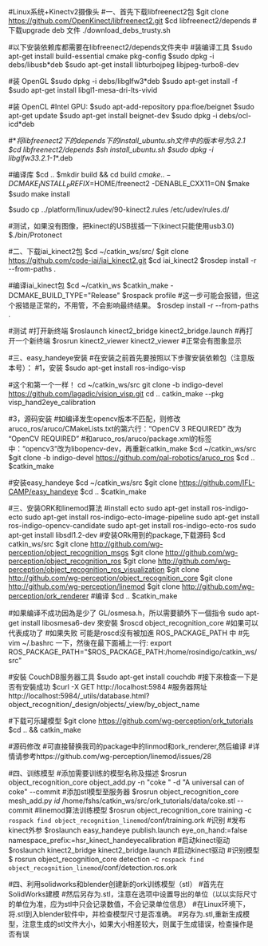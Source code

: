 #Linux系统+Kinectv2摄像头
#一、首先下载libfreenect2包
$git clone https://github.com/OpenKinect/libfreenect2.git
$cd libfreenect2/depends
#下载upgrade deb 文件
./download_debs_trusty.sh

#以下安装依赖库都需要在libfreenect2/depends文件夹中
#装编译工具
$sudo apt-get install build-essential cmake pkg-config
$sudo dpkg -i debs/libusb*deb
$sudo apt-get install libturbojpeg libjpeg-turbo8-dev

#装 OpenGL
$sudo dpkg -i debs/libglfw3*deb
$sudo apt-get install -f
$sudo apt-get install libgl1-mesa-dri-lts-vivid

#装 OpenCL
#Intel GPU:
$sudo apt-add-repository ppa:floe/beignet
$sudo apt-get update
$sudo apt-get install beignet-dev
$sudo dpkg -i debs/ocl-icd*deb

#**将libfreenect2下的depends下的install_ubuntu.sh文件中的版本号为3.2.1
$cd libfreenect2/depends
$sh install_ubuntu.sh
$sudo dpkg -i libglfw3*_3.2.1-1_*.deb

#编译库
$cd ..
$mkdir build && cd build
$cmake .. -DCMAKE_INSTALL_PREFIX=$HOME/freenect2 -DENABLE_CXX11=ON
$make
$sudo make install

$sudo cp ../platform/linux/udev/90-kinect2.rules /etc/udev/rules.d/

#测试，如果没有图像，把kinect的USB拔插一下(kinect只能使用usb3.0)
$./bin/Protonect

#二、下载iai_kinect2包
$cd ~/catkin_ws/src/
$git clone https://github.com/code-iai/iai_kinect2.git
$cd iai_kinect2
$rosdep install -r --from-paths .

#编译iai_kinect包
$cd ~/catkin_ws
$catkin_make -DCMAKE_BUILD_TYPE="Release"
$rospack profile
#这一步可能会报错，但这个报错是正常的，不用管，不会影响最终结果。
$rosdep install -r --from-paths .

#测试
#打开新终端
$roslaunch kinect2_bridge kinect2_bridge.launch
#再打开一个新终端
$rosrun kinect2_viewer kinect2_viewer
#正常会有图象显示

#三、easy_handeye安装
#在安装之前首先要按照以下步骤安装依赖包（注意版本号）：
#1，安装
$sudo apt-get install ros-indigo-visp

#这个和第一个一样！
cd ~/catkin_ws/src
git clone -b indigo-devel https://github.com/lagadic/vision_visp.git
cd ..
catkin_make --pkg visp_hand2eye_calibration

#3，源码安装
#如编译发生opencv版本不匹配，则修改aruco_ros/aruco/CMakeLists.txt的第六行：“OpenCV 3 REQUIRED” 改为 “OpenCV REQUIRED”
#和aruco_ros/aruco/package.xml的<depend>标签中：“opencv3“改为libopencv-dev，再重新catkin_make
$cd ~/catkin_ws/src
$git clone -b indigo-devel https://github.com/pal-robotics/aruco_ros
$cd ..
$catkin_make

#安装easy_handeye
$cd ~/catkin_ws/src
$git clone https://github.com/IFL-CAMP/easy_handeye
$cd ..
$catkin_make

#三、安装ORK和linemod算法
#install ecto
sudo apt-get install ros-indigo-ecto
sudo apt-get install ros-indigo-ecto-image-pipeline
sudo apt-get install ros-indigo-opencv-candidate
sudo apt-get install ros-indigo-ecto-ros
sudo apt-get install libsdl1.2-dev 
#安装ORk用到的package,下载源码
$cd catkin_ws/src
$git clone http://github.com/wg-perception/object_recognition_msgs
$git clone http://github.com/wg-perception/object_recognition_ros
$git clone http://github.com/wg-perception/object_recognition_ros_visualization
$git clone http://github.com/wg-perception/object_recognition_core
$git clone http://github.com/wg-perception/linemod
$git clone http://github.com/wg-perception/ork_renderer
#编译
$cd ..
$catkin_make

#如果编译不成功因為是少了 GL/osmesa.h，所以需要額外下一個指令 sudo apt-get install libosmesa6-dev 來安裝
$roscd object_recognition_core
#如果可以代表成功了
#如果失败 可能是roscd沒有被加進 ROS_PACKAGE_PATH 中
#先 vim ~/.bashrc 一下，然後在最下面補上一行:
export ROS_PACKAGE_PATH="$ROS_PACKAGE_PATH:/home/rosindigo/catkin_ws/src"

#安裝 CouchDB服务器工具
$sudo apt-get install couchdb
#接下來檢查一下是否有安裝成功
$curl -X GET http://localhost:5984
#服务器网址
http://localhost:5984/_utils/database.html?object_recognition/_design/objects/_view/by_object_name 

#下载可乐罐模型
$git clone https://github.com/wg-perception/ork_tutorials
$cd .. && catkin_make

#源码修改
#可直接替换我司的package中的linmod和ork_renderer,然后编译
#详情请参考https://github.com/wg-perception/linemod/issues/28

#四、训练模型
#添加需要训练的模型名称及描述
$rosrun object_recognition_core object_add.py -n "coke " -d "A universal can of coke" --commit
#添加stl模型至服务器
$rosrun object_recognition_core mesh_add.py $id$ /home/fshs/catkin_ws/src/ork_tutorials/data/coke.stl --commit
#linemod算法训练模型
$rosrun object_recognition_core training -c `rospack find object_recognition_linemod`/conf/training.ork
#识别
#发布kinect外参
$roslaunch easy_handeye publish.launch eye_on_hand:=false namespace_prefix:=hsr_kinect_handeyecalibration 
#启动kinect驱动
$roslaunch kinect2_bridge kinect2_bridge.launch #启动kinect驱动
#识别模型
$ rosrun object_recognition_core detection -c  `rospack find object_recognition_linemod`/conf/detection.ros.ork 

#四、利用solidworks和blender创建新的ork训练模型（stl）
#首先在SolidWorks建模
#然后另存为.stl，注意在选项中设置导出的单位（以以实际尺寸的单位为准，应为stl中只会记录数值，不会记录单位信息）
#在Linux环境下，将.stl到入blender软件中，并检查模型尺寸是否准确。
#另存为.stl,重新生成模型，注意生成的stl文件大小，如果大小相差较大，则属于生成错误，检查操作是否有误
